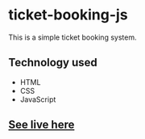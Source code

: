 # ticket-booking-js
This is a simple ticket booking system.

## Technology used
- HTML
- CSS
- JavaScript
## [See live here](https://shaharafat.github.io/ticket-booking-js/)
